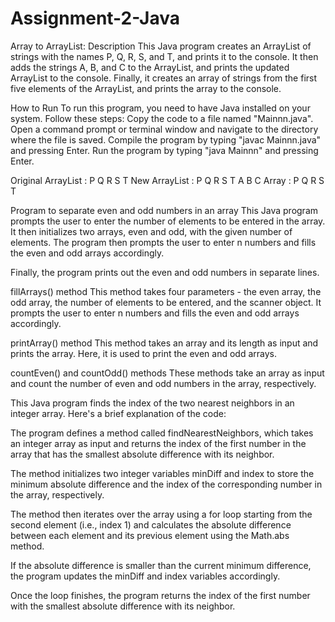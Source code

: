 # Assignment-2-Java

Array to ArrayList:
Description
This Java program creates an ArrayList of strings with the names P, Q, R, S, and T, and prints it to the console. It then adds the strings A, B, and C to the ArrayList, and prints the updated ArrayList to the console. Finally, it creates an array of strings from the first five elements of the ArrayList, and prints the array to the console.

How to Run
To run this program, you need to have Java installed on your system. Follow these steps:
Copy the code to a file named "Mainnn.java".
Open a command prompt or terminal window and navigate to the directory where the file is saved.
Compile the program by typing "javac Mainnn.java" and pressing Enter.
Run the program by typing "java Mainnn" and pressing Enter.

Original ArrayList : 
P Q R S T 
New ArrayList : 
P Q R S T A B C 
Array : 
P Q R S T 





Program to separate even and odd numbers in an array
This Java program prompts the user to enter the number of elements to be entered in the array. It then initializes two arrays, even and odd, with the given number of elements. The program then prompts the user to enter n numbers and fills the even and odd arrays accordingly.

Finally, the program prints out the even and odd numbers in separate lines.

fillArrays() method
This method takes four parameters - the even array, the odd array, the number of elements to be entered, and the scanner object. It prompts the user to enter n numbers and fills the even and odd arrays accordingly.

printArray() method
This method takes an array and its length as input and prints the array. Here, it is used to print the even and odd arrays.

countEven() and countOdd() methods
These methods take an array as input and count the number of even and odd numbers in the array, respectively.





This Java program finds the index of the two nearest neighbors in an integer array. Here's a brief explanation of the code:

The program defines a method called findNearestNeighbors, which takes an integer array as input and returns the index of the first number in the array that has the smallest absolute difference with its neighbor.

The method initializes two integer variables minDiff and index to store the minimum absolute difference and the index of the corresponding number in the array, respectively.

The method then iterates over the array using a for loop starting from the second element (i.e., index 1) and calculates the absolute difference between each element and its previous element using the Math.abs method.

If the absolute difference is smaller than the current minimum difference, the program updates the minDiff and index variables accordingly.

Once the loop finishes, the program returns the index of the first number with the smallest absolute difference with its neighbor.
